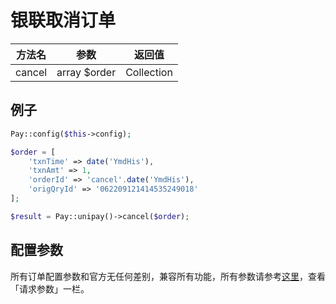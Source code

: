 # 银联取消订单

|  方法名   |      参数      |    返回值     |
|:------:|:------------:|:----------:|
| cancel | array $order | Collection |

## 例子

```php
Pay::config($this->config);

$order = [
    'txnTime' => date('YmdHis'),
    'txnAmt' => 1,
    'orderId' => 'cancel'.date('YmdHis'),
    'origQryId' => '062209121414535249018'
];

$result = Pay::unipay()->cancel($order);
```

## 配置参数

所有订单配置参数和官方无任何差别，兼容所有功能，所有参数请参考[这里](https://open.unionpay.com/tjweb/acproduct/APIList?acpAPIId=755&apiservId=448&version=V2.2&bussType=0)，查看「请求参数」一栏。
